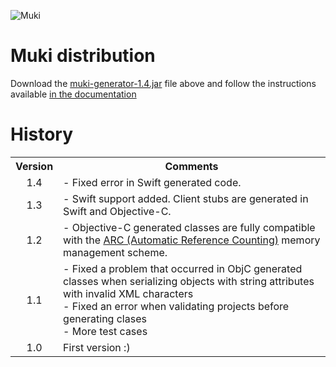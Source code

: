 ![Muki](https://raw.github.com/wiki/97bytes/Muki/resources/logo_muki.png)

Muki distribution
=================

Download the [muki-generator-1.4.jar](https://github.com/97bytes/Muki/blob/master/bin-distribution/muki-generator-1.4.jar?raw=true) file above and follow the instructions available [in the documentation](https://github.com/97bytes/Muki/wiki)

History
=======

<table>
    <tr>
        <th align="center"><b>Version</b></th>
        <th align="center"><b>Comments</b></th>
    </tr>
    <tr>
        <td align="center">1.4</td>
        <td align="left">- Fixed error in Swift generated code.
         </td>
    </tr>
    <tr>
        <td align="center">1.3</td>
        <td align="left">- Swift support added. Client stubs are generated in Swift and Objective-C.
         </td>
    </tr>
    <tr>
        <td align="center">1.2</td>
        <td align="left">- Objective-C generated classes are fully compatible with the <a href="https://developer.apple.com/library/ios/releasenotes/ObjectiveC/RN-TransitioningToARC/Introduction/Introduction.html">ARC (Automatic Reference Counting)</a> memory management scheme.
         </td>
    </tr>
    <tr>
        <td align="center">1.1</td>
        <td align="left">- Fixed a problem that occurred in ObjC generated classes when serializing objects with string attributes with invalid XML characters<br>
            - Fixed an error when validating projects before generating clases<br>
            - More test cases
         </td>
    </tr>
    <tr>
        <td align="center">1.0</td>
        <td align="left">First version :)</td>
    </tr>
</table>